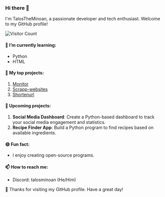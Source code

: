 ### Hi there 👋

I'm TalosTheMinoan, a passionate developer and tech enthusiast. Welcome to my GitHub profile!

![Visitor Count](https://profile-counter.glitch.me/TalosTheMinoan/count.svg)

#### 🌱 I’m currently learning:
- Python
- HTML

#### 💼 My top projects:
1. [Monitor](https://github.com/TalosTheMinoan/Monitor)
2. [Scrapp-websites](https://github.com/TalosTheMinoan/Scrapp-websites)
3. [Shortenurl](https://github.com/TalosTheMinoan/Shortenurl)

#### 🚀 Upcoming projects:
1. **Social Media Dashboard**: Create a Python-based dashboard to track your social media engagement and statistics.
2. **Recipe Finder App**: Build a Python program to find recipes based on available ingredients.

#### 😄 Fun fact:
- I enjoy creating open-source programs.

#### 📫 How to reach me:
- Discord: talosminoan (He/Him)

🎉 Thanks for visiting my GitHub profile. Have a great day!

